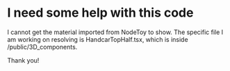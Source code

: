 # I need some help with this code

I cannot get the material imported from NodeToy to show.
The specific file I am working on resolving is HandcarTopHalf.tsx, which is inside /public/3D_components.

Thank you!

